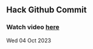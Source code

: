 
 ## Hack Github Commit 
 ### Watch video <a href="https://www.youtube.com">here</a> 
 Wed 04 Oct 2023 
